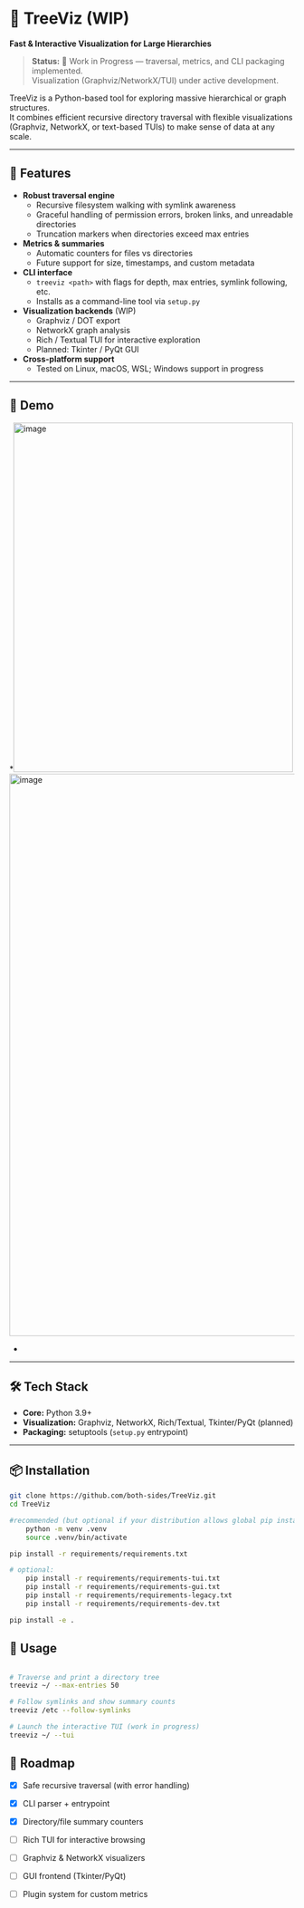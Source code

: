 # 🌳 TreeViz (WIP) 
**Fast & Interactive Visualization for Large Hierarchies**

> **Status:** 🚧 Work in Progress — traversal, metrics, and CLI packaging implemented.  
> Visualization (Graphviz/NetworkX/TUI) under active development.

TreeViz is a Python-based tool for exploring massive hierarchical or graph structures.  
It combines efficient recursive directory traversal with flexible visualizations (Graphviz, NetworkX, or text-based TUIs) to make sense of data at any scale.

---

## 🚀 Features
- **Robust traversal engine**
  - Recursive filesystem walking with symlink awareness
  - Graceful handling of permission errors, broken links, and unreadable directories
  - Truncation markers when directories exceed max entries
- **Metrics & summaries**
  - Automatic counters for files vs directories
  - Future support for size, timestamps, and custom metadata
- **CLI interface**
  - `treeviz <path>` with flags for depth, max entries, symlink following, etc.
  - Installs as a command-line tool via `setup.py`
- **Visualization backends** (WIP)
  - Graphviz / DOT export
  - NetworkX graph analysis
  - Rich / Textual TUI for interactive exploration
  - Planned: Tkinter / PyQt GUI
- **Cross-platform support**
  - Tested on Linux, macOS, WSL; Windows support in progress

---

## 📸 Demo
*<img width="494" height="617" alt="image" src="https://github.com/user-attachments/assets/4fcb0697-a625-4199-92b1-3bc559c5dda7" />
<img width="950" height="993" alt="image" src="https://github.com/user-attachments/assets/d3a4e098-5136-4c77-85a2-ff46a4885ec3" />

*

---

## 🛠️ Tech Stack
- **Core:** Python 3.9+
- **Visualization:** Graphviz, NetworkX, Rich/Textual, Tkinter/PyQt (planned)
- **Packaging:** setuptools (`setup.py` entrypoint)

---

## 📦 Installation
```bash
git clone https://github.com/both-sides/TreeViz.git
cd TreeViz

#recommended (but optional if your distribution allows global pip installation): create a python virtual enviroment
    python -m venv .venv
    source .venv/bin/activate

pip install -r requirements/requirements.txt

# optional:
    pip install -r requirements/requirements-tui.txt
    pip install -r requirements/requirements-gui.txt
    pip install -r requirements/requirements-legacy.txt
    pip install -r requirements/requirements-dev.txt

pip install -e .

```

## 🔧 Usage
```bash

# Traverse and print a directory tree
treeviz ~/ --max-entries 50

# Follow symlinks and show summary counts
treeviz /etc --follow-symlinks

# Launch the interactive TUI (work in progress)
treeviz ~/ --tui
```

## 📍 Roadmap
- [x] Safe recursive traversal (with error handling)  
- [x] CLI parser + entrypoint  
- [x] Directory/file summary counters  
- [ ] Rich TUI for interactive browsing  
- [ ] Graphviz & NetworkX visualizers  
- [ ] GUI frontend (Tkinter/PyQt)  
- [ ] Plugin system for custom metrics  


